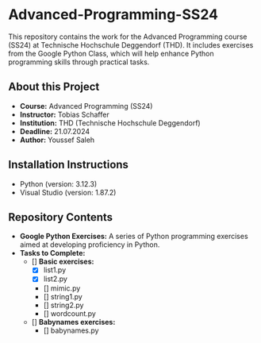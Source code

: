# Advanced-Programming-SS24
This repository contains the work for the Advanced Programming course (SS24) at Technische Hochschule Deggendorf (THD). It includes exercises from the Google Python Class, which will help enhance Python programming skills through practical tasks.

## About this Project
- **Course:** Advanced Programming (SS24)
- **Instructor:** Tobias Schaffer
- **Institution:** THD (Technische Hochschule Deggendorf)
- **Deadline:** 21.07.2024
- **Author:** Youssef Saleh

## Installation Instructions
- Python (version: 3.12.3)
- Visual Studio (version: 1.87.2)

## Repository Contents
- **Google Python Exercises:** A series of Python programming exercises aimed at developing proficiency in Python.
- **Tasks to Complete:**
  - [] **Basic exercises:**
    - [x] list1.py
    - [x] list2.py
    - [] mimic.py
    - [] string1.py
    - [] string2.py
    - [] wordcount.py
  - [] **Babynames exercises:**
    - [] babynames.py
